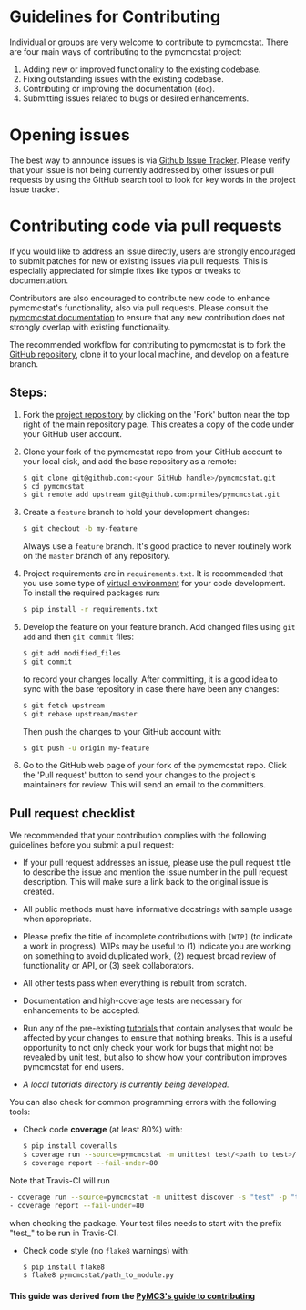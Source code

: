 # Guidelines for Contributing

Individual or groups are very welcome to contribute to pymcmcstat.  There are four main ways of contributing to the pymcmcstat project:

1. Adding new or improved functionality to the existing codebase.
2. Fixing outstanding issues with the existing codebase.
3. Contributing or improving the documentation (`doc`).
4. Submitting issues related to bugs or desired enhancements.

# Opening issues

The best way to announce issues is via [Github Issue Tracker](https://github.com/prmiles/pymcmcstat/issues).  Please verify that your issue is not being currently addressed by other issues or pull requests by using the GitHub search tool to look for key words in the project issue tracker.

# Contributing code via pull requests

If you would like to address an issue directly, users are strongly encouraged to submit patches for new or existing issues via pull requests.  This is especially appreciated for simple fixes like typos or tweaks to documentation.

Contributors are also encouraged to contribute new code to enhance pymcmcstat's functionality, also via pull requests. Please consult the [pymcmcstat documentation](https://pymcmcstat.readthedocs.io/) to ensure that any new contribution does not strongly overlap with existing functionality.

The recommended workflow for contributing to pymcmcstat is to fork the [GitHub repository](https://github.com/prmiles/pymcmcstat), clone it to your local machine, and develop on a feature branch.

## Steps:

1. Fork the [project repository](https://github.com/prmiles/pymcmcstat) by clicking on the 'Fork' button near the top right of the main repository page. This creates a copy of the code under your GitHub user account.

2. Clone your fork of the pymcmcstat repo from your GitHub account to your local disk, and add the base repository as a remote:

   ```bash
   $ git clone git@github.com:<your GitHub handle>/pymcmcstat.git
   $ cd pymcmcstat
   $ git remote add upstream git@github.com:prmiles/pymcmcstat.git
   ```

3. Create a ``feature`` branch to hold your development changes:

   ```bash
   $ git checkout -b my-feature
   ```

   Always use a ``feature`` branch. It's good practice to never routinely work on the ``master`` branch of any repository.

4. Project requirements are in ``requirements.txt``. It is recommended that you use some type of [virtual environment](https://docs.python.org/3/tutorial/venv.html) for your code development.  To install the required packages run:

   ```bash
   $ pip install -r requirements.txt
   ```

5. Develop the feature on your feature branch. Add changed files using ``git add`` and then ``git commit`` files:

   ```bash
   $ git add modified_files
   $ git commit
   ```

   to record your changes locally.
   After committing, it is a good idea to sync with the base repository in case there have been any changes:
   ```bash
   $ git fetch upstream
   $ git rebase upstream/master
   ```

   Then push the changes to your GitHub account with:

   ```bash
   $ git push -u origin my-feature
   ```

6. Go to the GitHub web page of your fork of the pymcmcstat repo. Click the 'Pull request' button to send your changes to the project's maintainers for review. This will send an email to the committers.

## Pull request checklist

We recommended that your contribution complies with the following guidelines before you submit a pull request:

*  If your pull request addresses an issue, please use the pull request title to describe the issue and mention the issue number in the pull request description. This will make sure a link back to the original issue is created.

*  All public methods must have informative docstrings with sample usage when appropriate.

*  Please prefix the title of incomplete contributions with `[WIP]` (to indicate a work in progress). WIPs may be useful to (1) indicate you are working on something to avoid duplicated work, (2) request broad review of functionality or API, or (3) seek collaborators.

*  All other tests pass when everything is rebuilt from scratch.

* Documentation and high-coverage tests are necessary for enhancements to be accepted.

* Run any of the pre-existing [tutorials](https://github.com/prmiles/notebooks/blob/master/pymcmcstat/index.ipynb) that contain analyses that would be affected by your changes to ensure that nothing breaks. This is a useful opportunity to not only check your work for bugs that might not be revealed by unit test, but also to show how your contribution improves pymcmcstat for end users.

* *A local tutorials directory is currently being developed.*

You can also check for common programming errors with the following
tools:

* Check code **coverage** (at least 80%) with:

  ```bash
  $ pip install coveralls
  $ coverage run --source=pymcmcstat -m unittest test/<path to test>/test_<name>.py
  $ coverage report --fail-under=80
  ```
Note that Travis-CI will run
  ```bash
  - coverage run --source=pymcmcstat -m unittest discover -s "test" -p "test*.py"
  - coverage report --fail-under=80
  ```
when checking the package.  Your test files needs to start with the prefix "test_" to be run in Travis-CI.

* Check code style (no `flake8` warnings) with:

  ```bash
  $ pip install flake8
  $ flake8 pymcmcstat/path_to_module.py
  ```
  
 #### This guide was derived from the [PyMC3's guide to contributing](https://github.com/pymc-devs/pymc3/blob/master/CONTRIBUTING.md)
